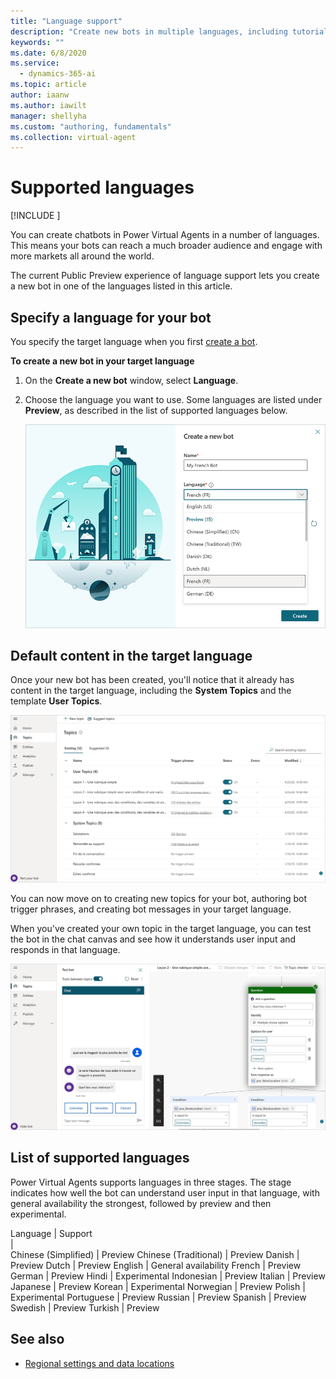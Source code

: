 ```yaml
---
title: "Language support"
description: "Create new bots in multiple languages, including tutorial and system topics."
keywords: ""
ms.date: 6/8/2020
ms.service:
  - dynamics-365-ai
ms.topic: article
author: iaanw
ms.author: iawilt
manager: shellyha
ms.custom: "authoring, fundamentals"
ms.collection: virtual-agent
---
```



# Supported languages

[!INCLUDE [](includes/cc-beta-prerelease-disclaimer.md)]


You can create chatbots in Power Virtual Agents in a number of languages. This means your bots can reach a much broader audience and engage with more markets all around the world.

The current Public Preview experience of language support lets you create a new bot in one of the languages listed in this article.

## Specify a language for your bot

You specify the target language when you first [create a bot](authoring-first-bot.md).

**To create a new bot in your target language**


1. On the **Create a new bot** window, select **Language**.


2. Choose the language you want to use. Some languages are listed under **Preview**, as described in the list of supported languages below. 

    ![Language selection option](media/language-selection.png "Language selection option")


## Default content in the target language

Once your new bot has been created, you'll notice that it already has content in the target language, including the **System Topics** and the template **User Topics**.

![Topics in target language](media/language-topics.png "Topics in target language")

You can now move on to creating new topics for your bot, authoring bot trigger phrases, and creating bot messages in your target language.


When you've created your own topic in the target language, you can test the bot in the chat canvas and see how it understands user input and responds in that language.

![Test in target language](media/language-testing.png "Test in target language")

## List of supported languages

Power Virtual Agents supports languages in three stages. The stage indicates how well the bot can understand user input in that language, with general availability the strongest, followed by preview and then experimental.


Language | Support  
  |  
Chinese (Simplified)        | Preview
Chinese (Traditional)       | Preview
Danish                      | Preview
Dutch                       | Preview
English                     | General availability
French                      | Preview
German                      | Preview
Hindi                       | Experimental
Indonesian                  | Preview
Italian                     | Preview
Japanese                    | Preview
Korean                      | Experimental
Norwegian                   | Preview
Polish                      | Experimental
Portuguese                  | Preview
Russian                     | Preview
Spanish                     | Preview
Swedish                     | Preview
Turkish                     | Preview


## See also

- [Regional settings and data locations](data-location.md)
